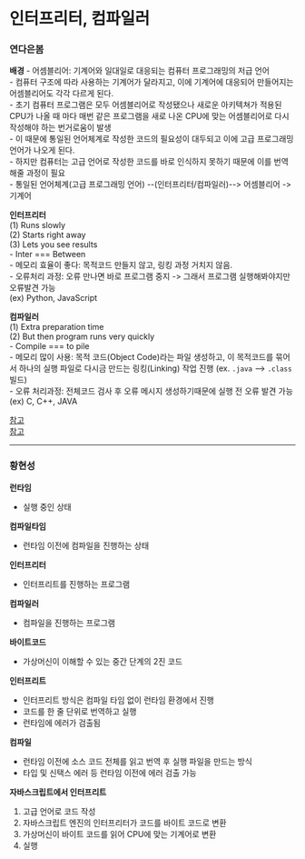 # 인터프리터, 컴파일러
### 연다은봄

**배경**
\- 어셈블리어: 기계어와 일대일로 대응되는 컴퓨터 프로그래밍의 저급 언어     
\- 컴퓨터 구조에 따라 사용하는 기계어가 달라지고, 이에 기계어에 대응되어 만들어지는 어셈블리어도 각각 다르게 된다.      
\- 초기 컴퓨터 프로그램은 모두 어셈블리어로 작성됐으나 새로운 아키텍쳐가 적용된 CPU가 나올 때 마다 매번 같은 프로그램을 새로 나온 CPU에 맞는 어셈블리어로 다시 작성해야 하는 번거로움이 발생       
\- 이 때문에 통일된 언어체계로 작성한 코드의 필요성이 대두되고 이에 고급 프로그래밍 언어가 나오게 된다.    
\- 하지만 컴퓨터는 고급 언어로 작성한 코드를 바로 인식하지 못하기 때문에 이를 번역해줄 과정이 필요   
\- 통일된 언어체계(고급 프로그래밍 언어) --(인터프리터/컴파일러)--> 어셈블리어 -> 기계어     

**인터프리터**     
(1) Runs slowly         
(2) Starts right away       
(3) Lets you see results        
\- Inter === Between     
\- 메모리 효율이 좋다: 목적코드 만들지 않고, 링킹 과정 거치지 않음.       
\- 오류처리 과정: 오류 만나면 바로 프로그램 중지 -> 그래서 프로그램 실행해봐야지만 오류발견 가능               
(ex) Python, JavaScript           

**컴파일러**        
(1) Extra preparation time        
(2) But then program runs very quickly        
\- Compile === to pile        
\- 메모리 많이 사용: 목적 코드(Object Code)라는 파일 생성하고, 이 목적코드를 묶어서 하나의 실행 파일로 다시금 만드는 링킹(Linking) 작업 진행 (ex. `.java` --> `.class` 빌드)       
\- 오류 처리과정: 전체코드 검사 후 오류 메시지 생성하기때문에 실행 전 오류 발견 가능      
(ex) C, C++, JAVA


[참고](https://www.youtube.com/watch?v=Dx2tSsd3aFc)       
[참고](https://velog.io/@jhur98/%EC%BB%B4%ED%8C%8C%EC%9D%BC%EB%9F%ACcompiler%EC%99%80-%EC%9D%B8%ED%84%B0%ED%94%84%EB%A6%AC%ED%84%B0interpreter%EC%9D%98-%EC%B0%A8%EC%9D%B4)

---------------------

### 황현성

**런타임**
- 실행 중인 상태

**컴파일타임**
- 런타임 이전에 컴파일을 진행하는 상태

**인터프리터**
- 인터프리트를 진행하는 프로그램

**컴파일러**
- 컴파일을 진행하는 프로그램

**바이트코드**
- 가상머신이 이해할 수 있는 중간 단계의 2진 코드

**인터프리트**
- 인터프리트 방식은 컴파일 타임 없이 런타임 환경에서 진행
- 코드를 한 줄 단위로 번역하고 실행
- 런타임에 에러가 검출됨

**컴파일**
- 런타임 이전에 소스 코드 전체를 읽고 번역 후 실행 파일을 만드는 방식
- 타입 및 신택스 에러 등 런타임 이전에 에러 검출 가능

**자바스크립트에서 인터프리트**
1. 고급 언어로 코드 작성
2. 자바스크립트 엔진의 인터프리터가 코드를 바이트 코드로 변환
3. 가상머신이 바이트 코드를 읽어 CPU에 맞는 기계어로 변환
4. 실행


